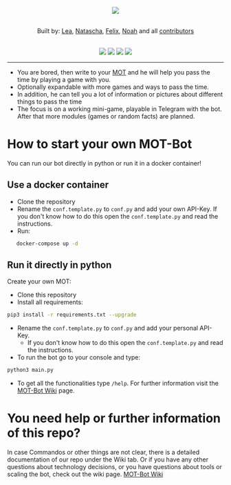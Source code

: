 <p align="center">
 
 <a href="https://github.com/NoWo2000/MOT-Multi-Functional-Bot/" alt="LOGO" >
        <img src="https://user-images.githubusercontent.com/56127795/157863462-ecf46e40-76ed-44cf-8024-05c87066c636.png" /></a><br><br>
</p>

<div align="center">
    Built by:
        <a href="https://github.com/lea-s">Lea</a>,
        <a href="https://github.com/natibckr">Natascha</a>,
        <a href="https://github.com/fulachs">Felix</a>,
        <a href="https://github.com/nowo2000">Noah</a> and all
        <a href="https://github.com/NoWo2000/MOT-Multi-Functional-Bot/graphs/contributors">contributors</a>
    
</div>

<br>

<p align="center">
 
 <a href="https://github.com/NoWo2000/MOT-Multi-Functional-Bot/commits/main" alt="last commit">
        <img src="https://img.shields.io/github/last-commit/NoWo2000/MOT-Multi-Functional-Bot/main" /></a>
 <a href="https://github.com/NoWo2000/MOT-Multi-Functional-Bot/issues" alt="issues">
        <img src="https://img.shields.io/github/issues/NoWo2000/MOT-Multi-Functional-Bot" /></a>
 <a href="https://github.com/NoWo2000/MOT-Multi-Functional-Bot" alt="total lines">
        <img src="https://img.shields.io/tokei/lines/github/NoWo2000/MOT-Multi-Functional-Bot" /></a>
 <a href="https://github.com/NoWo2000/MOT-Multi-Functional-Bot" alt="top language">
        <img src="https://img.shields.io/github/languages/top/NoWo2000/MOT-Multi-Functional-Bot" /></a>
</p>

---

- You are bored, then write to your [MOT](https://t.me/waseinbot) and he will help you pass the time by playing a game with you.
- Optionally expandable with more games and ways to pass the time.
- In addition, he can tell you a lot of information or pictures about different things to pass the time
- The focus is on a working mini-game, playable in Telegram with the bot. After that more modules (games or random facts) are planned.

# How to start your own MOT-Bot

You can run our bot directly in python or run it in a docker container!

## Use a docker container

- Clone the repository
- Rename the `conf.template.py` to `conf.py` and add your own API-Key.
  If you don't know how to do this open the `conf.template.py` and read the instructions.
- Run:

```bash
   docker-compose up -d
```

## Run it directly in python

Create your own MOT:

- Clone this repository
- Install all requirements:

```bash
pip3 install -r requirements.txt --upgrade
```

- Rename the `conf.template.py` to `conf.py` and add your personal API-Key.
  - If you don't know how to do this open the `conf.template.py` and read the instructions.
- To run the bot go to your console and type:

```bash
python3 main.py
```

- To get all the functionalities type `/help`. For further information visit the [MOT-Bot Wiki](https://github.com/NoWo2000/MOT-Multi-Functional-Bot/wiki) page.

# You need help or further information of this repo?

In case Commandos or other things are not clear, there is a detailed documentation of our repo under the Wiki tab.
Or if you have any other questions about technology decisions, or you have questions about tools or scaling the bot, check out the wiki page. [MOT-Bot Wiki](https://github.com/NoWo2000/MOT-Multi-Functional-Bot/wiki)



